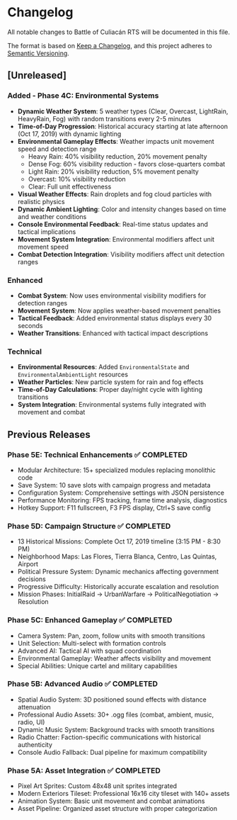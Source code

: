 # Changelog

All notable changes to Battle of Culiacán RTS will be documented in this file.

The format is based on [Keep a Changelog](https://keepachangelog.com/en/1.0.0/),
and this project adheres to [Semantic Versioning](https://semver.org/spec/v2.0.0.html).

## [Unreleased]

### Added - Phase 4C: Environmental Systems
- **Dynamic Weather System**: 5 weather types (Clear, Overcast, LightRain, HeavyRain, Fog) with random transitions every 2-5 minutes
- **Time-of-Day Progression**: Historical accuracy starting at late afternoon (Oct 17, 2019) with dynamic lighting
- **Environmental Gameplay Effects**: Weather impacts unit movement speed and detection range
  - Heavy Rain: 40% visibility reduction, 20% movement penalty
  - Dense Fog: 60% visibility reduction - favors close-quarters combat
  - Light Rain: 20% visibility reduction, 5% movement penalty
  - Overcast: 10% visibility reduction
  - Clear: Full unit effectiveness
- **Visual Weather Effects**: Rain droplets and fog cloud particles with realistic physics
- **Dynamic Ambient Lighting**: Color and intensity changes based on time and weather conditions
- **Console Environmental Feedback**: Real-time status updates and tactical implications
- **Movement System Integration**: Environmental modifiers affect unit movement speed
- **Combat Detection Integration**: Visibility modifiers affect unit detection ranges

### Enhanced
- **Combat System**: Now uses environmental visibility modifiers for detection ranges
- **Movement System**: Now applies weather-based movement penalties
- **Tactical Feedback**: Added environmental status displays every 30 seconds
- **Weather Transitions**: Enhanced with tactical impact descriptions

### Technical
- **Environmental Resources**: Added `EnvironmentalState` and `EnvironmentalAmbientLight` resources
- **Weather Particles**: New particle system for rain and fog effects
- **Time-of-Day Calculations**: Proper day/night cycle with lighting transitions
- **System Integration**: Environmental systems fully integrated with movement and combat

## Previous Releases

### Phase 5E: Technical Enhancements ✅ **COMPLETED**
- Modular Architecture: 15+ specialized modules replacing monolithic code
- Save System: 10 save slots with campaign progress and metadata
- Configuration System: Comprehensive settings with JSON persistence
- Performance Monitoring: FPS tracking, frame time analysis, diagnostics
- Hotkey Support: F11 fullscreen, F3 FPS display, Ctrl+S save config

### Phase 5D: Campaign Structure ✅ **COMPLETED**
- 13 Historical Missions: Complete Oct 17, 2019 timeline (3:15 PM - 8:30 PM)
- Neighborhood Maps: Las Flores, Tierra Blanca, Centro, Las Quintas, Airport
- Political Pressure System: Dynamic mechanics affecting government decisions
- Progressive Difficulty: Historically accurate escalation and resolution
- Mission Phases: InitialRaid → UrbanWarfare → PoliticalNegotiation → Resolution

### Phase 5C: Enhanced Gameplay ✅ **COMPLETED**
- Camera System: Pan, zoom, follow units with smooth transitions
- Unit Selection: Multi-select with formation controls
- Advanced AI: Tactical AI with squad coordination
- Environmental Gameplay: Weather affects visibility and movement
- Special Abilities: Unique cartel and military capabilities

### Phase 5B: Advanced Audio ✅ **COMPLETED**
- Spatial Audio System: 3D positioned sound effects with distance attenuation
- Professional Audio Assets: 30+ .ogg files (combat, ambient, music, radio, UI)
- Dynamic Music System: Background tracks with smooth transitions
- Radio Chatter: Faction-specific communications with historical authenticity
- Console Audio Fallback: Dual pipeline for maximum compatibility

### Phase 5A: Asset Integration ✅ **COMPLETED**
- Pixel Art Sprites: Custom 48x48 unit sprites integrated
- Modern Exteriors Tileset: Professional 16x16 city tileset with 140+ assets
- Animation System: Basic unit movement and combat animations
- Asset Pipeline: Organized asset structure with proper categorization